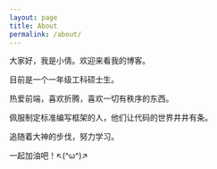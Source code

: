 ```yaml
---
layout: page
title: About
permalink: /about/
---
```


大家好，我是小倩。欢迎来看我的博客。

目前是一个一年级工科硕士生。

热爱前端，喜欢折腾，喜欢一切有秩序的东西。

佩服制定标准编写框架的人，他们让代码的世界井井有条。

追随着大神的步伐，努力学习。

一起加油吧！↖(^ω^)↗
